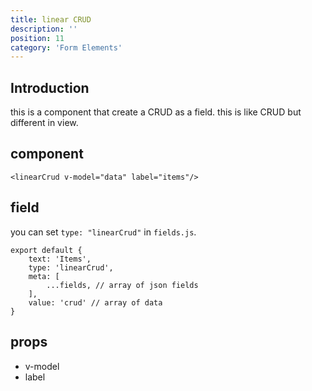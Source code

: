 ```yaml
---
title: linear CRUD
description: ''
position: 11
category: 'Form Elements'
---
```


## Introduction
this is a component that create a CRUD as a field. this is like CRUD but different in view.

## component
```vue
<linearCrud v-model="data" label="items"/>
```

## field
you can set ```type: "linearCrud"``` in ```fields.js```.

```js[fields.js]
export default {
    text: 'Items',
    type: 'linearCrud',
    meta: [
        ...fields, // array of json fields
    ],
    value: 'crud' // array of data
}
```

## props
- v-model 
- label
